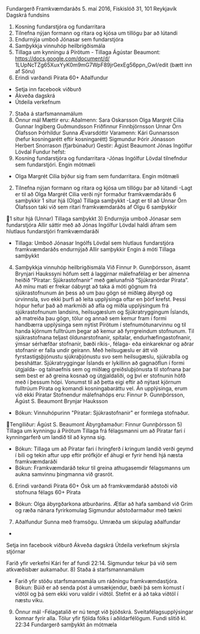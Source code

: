 Fundargerð Framkvæmdaráðs
5. maí 2016, Fiskislóð 31, 101 Reykjavík
Dagskrá fundsins
1) Kosning fundarstjóra og fundarritara
2) Tilnefna nýjan formann og ritara og kjósa um tillögu þar að
lútandi
3) Endurnýja umboð Jónasar sem fundarstjóra
4) Samþykkja vinnuhóp heilbrigðismála
5) Tillaga um kynningu á Pírötum - Tillaga Ágústar Beaumont:
https://docs.google.com/document/d/
1LUpNcTZg65XuxYyK0m9mG7WpF89jrGexEg56ppn_GwI/edit (bætt inn af Söru)
6) Erindi varðandi Pírata 60+ Aðalfundur
- Setja inn facebook viðburð
- Ákveða dagskrá
- Útdeila verkefnum
7) Staða á starfsmannamálum
8) Önnur mál
Mættir eru:
Aðalmenn:
Sara Oskarsson
Olga Margrét Cilia
Gunnar Ingiberg Guðmundsson
Friðfinnur Finnbjörnsson
Unnar Örn Ólafsson
Þórhildur Sunna Ævarsdóttir
Varamenn:
Kári Gunnarsson (hefur kosningarétt eftir kosningarétt)
Sigmundur Þórir Jónasson
Herbert Snorrason (fjarbúnaður)
Gestir:
Ágúst Beaumont
Jónas Ingólfur Lövdal
Fundur hefst:
1) Kosning fundarstjóra og fundarritara
-Jónas Ingólfur Lövdal tilnefndur sem fundarstjóri. Engin mótmæli
- Olga Margrét Cilia býður sig fram sem fundarritara. Engin mótmæli
2) Tilnefna nýjan formann og ritara og kjósa um tillögu þar að
lútandi
-Lagt er til að Olga Margrét Cilia verði nýr formaður framkvæmdaráðs
6 samþykkir
1 situr hjá (Olga)
Tillaga samþykkt
-Lagt er til að Unnar Örn Ólafsson taki við sem ritari
framkvæmdaráðs af Olgu
6 samþykkir

1 situr hjá (Unnar)
Tillaga samþykkt
3) Endurnýja umboð Jónasar sem fundarstjóra
Allir sáttir með að Jónas Ingólfur Lövdal haldi áfram sem hlutlaus
fundarstjóri framkvæmdaráði
* Tillaga: Umboð Jónasar Ingólfs Lövdal sem hlutlaus
fundarstjóra framkvæmdaráðs endurnýjað
Allir samþykkir
Engin á móti
Tillaga samþykkt
4) Samþykkja vinnuhóp heilbrigðismála
Við Finnur Þ. Gunnþórsson, ásamt Brynjari Haukssyni höfum sett á
laggirnar málefnafélag er ber almenna heiðið “Píratar:
Sjúkrastofnanir” með gælunafnið “Sjúkranördar Pírata”. Að mínu mati
er frekar óábyrgt að taka á móti gögnum frá sjúkrastofnunum án þess
að um þau gögn sé miðlæg ábyrgð og úrvinnsla, svo ekki þurfi að
leita upplýsinga oftar en þörf krefst.
Þessi hópur hefur það að markmiði að afla og miðla upplýsingum frá
sjúkrastofnunum landsins, heilsugæslum og Sjúkratryggingum Íslands,
að matreiða þau gögn, tölur og annað sem kemur fram í formi
handbærra upplýsinga sem nýtist Pírötum í stefnumótunarvinnu og til
handa kjörnum fulltrúum þegar að kemur að fyrrgreindum stofnunum.
Til sjúkrastofnana teljast öldunarstofnanir, spítalar,
endurhæfingastofnanir, ýmsar sérhæfðar stofnanir, bæði ríkis-,
félaga- eða einkareknar og aðrar stofnanir er falla undir geirann.
Með heilsugæslu er átt við fyrstastigsþjónustu sjúkraþjónustu svo
sem heilsugæslu, sjúkrabíla og þessháttar.
Sjúkratryggingar Íslands er lykillinn að gagnaöflun í formi
útgjalda- og talnaefnis sem og miðlæg greiðsluþjónusta til stofnana
þar sem best er að greina kosnað og útgjaldaliði, og því er
stofnunin höfð með í þessum hópi.
Vonumst til að þetta eigi eftir að nýtast kjörnum fulltrúum Pírata
og komandi kosningabaráttu vel. Án upplýsinga, erum við ekki
Píratar
Stofnendur málefnahóps eru:
Finnur Þ. Gunnþórsson,
Ágúst S. Beaumont
Brynjar Hauksson
* Bókun: Vinnuhópurinn "Píratar: Sjúkrastofnanir" er
formlega stofnaður.

Tengiliður: Ágúst S. Beaumont
Ábyrgðamaður: Finnur Gunnþórsson
5) Tillaga um kynningu á Pírötum
Tillaga frá félagsmanni um að Píratar fari í kynningarferð um landið
til að kynna sig.
* Bókun: Tillaga um að Píratar fari í hringferð í kringum
landið verði geymd í bili og tekin aftur upp eftir prófkjör ef áhugi
er fyrir hendi hjá næsta framkvæmdaráði
* Bókun: Framkvæmdaráð tekur til greina athugasemdir
félagsmanns um aukna samvinnu þingmanna við grasrót.
6) Erindi varðandi Pírata 60+
Ósk um að framkvæmdaráð aðstoði við stofnuna félags 60+ Pírata
* Bókun: Olga ábyrgðarkona atburðarins. Ætlar að hafa
samband við Grím og ræða nánara fyrirkomulag
Sigmundur aðstoðarmaður með tækni
7) Aðalfundur
Sunna með framsögu. Umræða um skipulag aðalfundar
-

Setja inn facebook viðburð
Ákveða dagskrá
Útdeila verkefnum
skýrsla stjórnar

Farið yfir verkefni
Kári fer af fundi 22:14. Sigmundur tekur þá við sem atkvæðisbær
aukamaður.
8) Staða á starfsmannamálum
- Farið yfir stöðu starfsmannamála um ráðningu framkvæmdastjóra.
Bókun: Búið er að senda póst á umsækjendur, bæði þá sem komust í
viðtöl og þá sem ekki voru valdir í viðtöl. Stefnt er á að taka
viðtöl í næstu viku.
9) Önnur mál
-Félagatalið er nú tengt við þjóðskrá. Sveitafélagsupplýsingar
komnar fyrir alla. Tölur yfir fjölda fólks í aðildarfélögum.
Fundi slitið kl. 22:34
Fundargerð samþykkt án mótmæla

